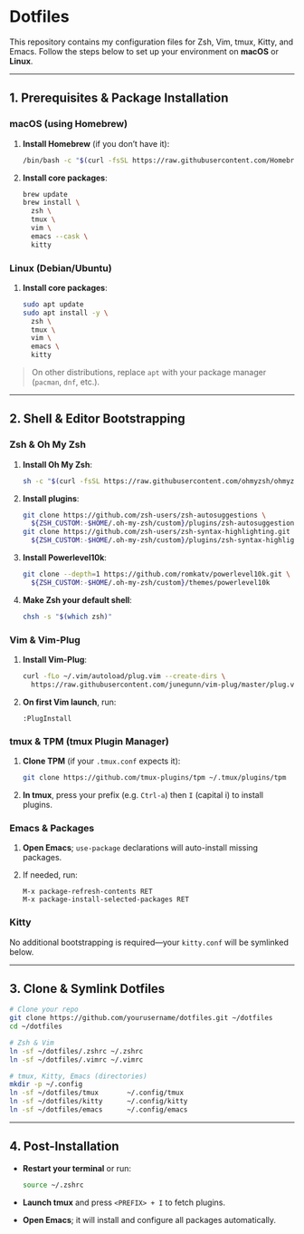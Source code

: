 # Dotfiles

This repository contains my configuration files for Zsh, Vim, tmux, Kitty, and Emacs. Follow the steps below to set up your environment on **macOS** or **Linux**.

---

## 1. Prerequisites & Package Installation

### macOS (using Homebrew)

1. **Install Homebrew** (if you don’t have it):

   ```bash
   /bin/bash -c "$(curl -fsSL https://raw.githubusercontent.com/Homebrew/install/HEAD/install.sh)"
   ```
2. **Install core packages**:

   ```bash
   brew update
   brew install \
     zsh \
     tmux \
     vim \
     emacs --cask \
     kitty
   ```

### Linux (Debian/Ubuntu)

1. **Install core packages**:

   ```bash
   sudo apt update
   sudo apt install -y \
     zsh \
     tmux \
     vim \
     emacs \
     kitty
   ```

> On other distributions, replace `apt` with your package manager (`pacman`, `dnf`, etc.).

---

## 2. Shell & Editor Bootstrapping

### Zsh & Oh My Zsh

1. **Install Oh My Zsh**:

   ```bash
   sh -c "$(curl -fsSL https://raw.githubusercontent.com/ohmyzsh/ohmyzsh/master/tools/install.sh)"
   ```
2. **Install plugins**:

   ```bash
   git clone https://github.com/zsh-users/zsh-autosuggestions \
     ${ZSH_CUSTOM:-$HOME/.oh-my-zsh/custom}/plugins/zsh-autosuggestions
   git clone https://github.com/zsh-users/zsh-syntax-highlighting.git \
     ${ZSH_CUSTOM:-$HOME/.oh-my-zsh/custom}/plugins/zsh-syntax-highlighting
   ```

3. **Install Powerlevel10k**:

   ```bash
   git clone --depth=1 https://github.com/romkatv/powerlevel10k.git \
     ${ZSH_CUSTOM:-$HOME/.oh-my-zsh/custom}/themes/powerlevel10k
   ```
4. **Make Zsh your default shell**:

   ```bash
   chsh -s "$(which zsh)"
   ```

### Vim & Vim-Plug

1. **Install Vim-Plug**:

   ```bash
   curl -fLo ~/.vim/autoload/plug.vim --create-dirs \
     https://raw.githubusercontent.com/junegunn/vim-plug/master/plug.vim
   ```
2. **On first Vim launch**, run:

   ```vim
   :PlugInstall
   ```

### tmux & TPM (tmux Plugin Manager)

1. **Clone TPM** (if your `.tmux.conf` expects it):

   ```bash
   git clone https://github.com/tmux-plugins/tpm ~/.tmux/plugins/tpm
   ```
2. **In tmux**, press your prefix (e.g. `Ctrl-a`) then `I` (capital i) to install plugins.

### Emacs & Packages

1. **Open Emacs**; `use-package` declarations will auto-install missing packages.
2. If needed, run:

   ```elisp
   M-x package-refresh-contents RET
   M-x package-install-selected-packages RET
   ```

### Kitty

No additional bootstrapping is required—your `kitty.conf` will be symlinked below.

---

## 3. Clone & Symlink Dotfiles

```bash
# Clone your repo
git clone https://github.com/yourusername/dotfiles.git ~/dotfiles
cd ~/dotfiles

# Zsh & Vim
ln -sf ~/dotfiles/.zshrc ~/.zshrc
ln -sf ~/dotfiles/.vimrc ~/.vimrc

# tmux, Kitty, Emacs (directories)
mkdir -p ~/.config
ln -sf ~/dotfiles/tmux       ~/.config/tmux
ln -sf ~/dotfiles/kitty      ~/.config/kitty
ln -sf ~/dotfiles/emacs      ~/.config/emacs
```

---

## 4. Post-Installation

* **Restart your terminal** or run:

  ```bash
  source ~/.zshrc
  ```
* **Launch tmux** and press `<PREFIX> + I` to fetch plugins.
* **Open Emacs**; it will install and configure all packages automatically.
